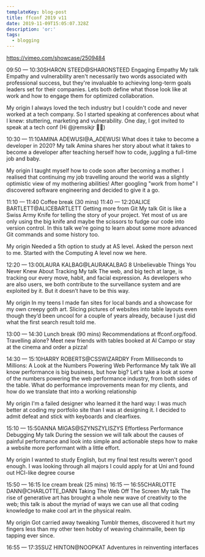 ```yaml
---
templateKey: blog-post
title: ffconf 2019 v11
date: 2019-11-09T15:05:07.328Z
description: 'or:'
tags:
  - blogging
---
```


https://vimeo.com/showcase/2509484

09:50 — 10:30SHARON STEED@SHARONSTEED
Engaging Empathy
My talk
Empathy and vulnerability aren't necessarily two words associated with professional success, but they're invaluable to achieving long-term goals leaders set for their companies. Lets both define what those look like at work and how to engage them for optimized collaboration.

My origin
I always loved the tech industry but I couldn't code and never worked at a tech company. So I started speaking at conferences about what I knew: stuttering, marketing and vulnerability. One day, I got invited to speak at a tech conf (Hi @jremsikjr 👋🏾)

10:30 — 11:10AMINA ADEWUSI@A_ADEWUSI
What does it take to become a developer in 2020?
My talk
Amina shares her story about what it takes to become a developer after teaching herself how to code, juggling a full-time job and baby.

My origin
I taught myself how to code soon after becoming a mother. I realised that continuing my job travelling around the world was a slightly optimistic view of my mothering abilities! After googling "work from home" I discovered software engineering and decided to give it a go.

11:10 — 11:40
Coffee break (30 mins)
11:40 — 12:20ALICE BARTLETT@ALICEBARTLETT
Getting more from Git
My talk
Git is like a Swiss Army Knife for telling the story of your project. Yet most of us are only using the big knife and maybe the scissors to fudge our code into version control. In this talk we're going to learn about some more advanced Git commands and some history too.

My origin
Needed a 5th option to study at AS level. Asked the person next to me. Started with the Computing A level now we here.

12:20 — 13:00LAURA KALBAG@LAURAKALBAG
8 Unbelievable Things You Never Knew About Tracking
My talk
The web, and big tech at large, is tracking our every move, habit, and facial expression. As developers who are also users, we both contribute to the surveillance system and are exploited by it. But it doesn’t have to be this way.

My origin
In my teens I made fan sites for local bands and a showcase for my own creepy goth art. Slicing pictures of websites into table layouts even though they’d been uncool for a couple of years already, because I just did what the first search result told me.

13:00 — 14:30
Lunch break (90 mins)
Recommendations at ffconf.org/food.
Travelling alone? Meet new friends with tables booked at Al Campo or stay at the cinema and order a pizza!

14:30 — 15:10HARRY ROBERTS@CSSWIZARDRY
From Milliseconds to Millions: A Look at the Numbers Powering Web Performance
My talk
We all know performance is big business, but how big? Let's take a look at some of the numbers powering the web performance industry, from both sides of the table. What do performance improvements mean for my clients, and how do we translate that into a working relationship

My origin
I'm a failed designer who learned it the hard way: I was much better at coding my portfolio site than I was at designing it. I decided to admit defeat and stick with keyboards and clearfixes.

15:10 — 15:50ANNA MIGAS@SZYNSZYLISZYS
Effortless Performance Debugging
My talk
During the session we will talk about the causes of painful performance and look into simple and actionable steps how to make a website more performant with a little effort.

My origin
I wanted to study English, but my final test results weren't good enough. I was looking through all majors I could apply for at Uni and found out HCI-like degree course

15:50 — 16:15
Ice cream break (25 mins)
16:15 — 16:55CHARLOTTE DANN@CHARLOTTE_DANN
Taking The Web Off The Screen
My talk
The rise of generative art has brought a whole new wave of creativity to the web; this talk is about the myriad of ways we can use all that coding knowledge to make cool art in the physical realm.

My origin
Got carried away tweaking Tumblr themes, discovered it hurt my fingers less than my other teen hobby of weaving chainmaille, been tip tapping ever since.

16:55 — 17:35SUZ HINTON@NOOPKAT
Adventures in reinventing interfaces
